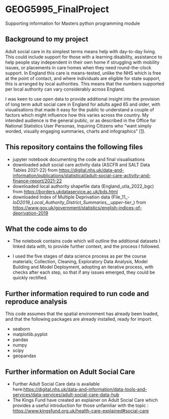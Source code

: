 # GEOG5995_FinalProject
Supporting information for Masters python programming module

## Background to my project
Adult social care in its simplest terms means help with day-to-day living. This could include support for those with a learning disability, assistance to help people stay independent in their own home if struggling with mobility issues, or placements in care homes when they need round-the-clock support. In England this care is means-tested, unlike the NHS which is free at the point of contact, and where individuals are eligible for state support, this is arranged by local authorities. This means that the numbers supported per local authority can vary considerably across England.

I was keen to use open data to provide additional insight into the provision of long term adult social care in England for adults aged 65 and older, with visualisations that made it easy for the public to understand a couple of factors which might influence how this varies across the country. My intended audience is the general public, or as described in the Office for National Statistics User Personas, Inquiring Citizens who "want simply worded, visually engaging summaries, charts and infographics" <a href="https://service-manual.ons.gov.uk/content/writing-for-users/user-personas#inquiring-citizens">[1]</a>.

## This repository contains the following files
* jupyter notebook documenting the code and final visualisations
* downloaded adult social care activity data (ASCFR and SALT Data Tables 2021-22) from https://digital.nhs.uk/data-and-information/publications/statistical/adult-social-care-activity-and-finance-report/2021-22
* downloaded local authority shapefile data (England_utla_2022_bgc) from https://borders.ukdataservice.ac.uk/bds.html
* downloaded Index of Multiple Deprivation data (File_11_-_IoD2019_Local_Authority_District_Summaries__upper-tier__) from https://www.gov.uk/government/statistics/english-indices-of-deprivation-2019

## What the code aims to do
* The notebook contains code which will outline the additional datasets I linked data with, to provide further context, and the process I followed.

* I used the five stages of data science process as per the course materials; Collection, Cleaning, Exploratory Data Analysis, Model Building and Model Deployment, adopting an iterative process, with checks after each step, so that if any issues emerged, they could be quickly rectified.
  
## Further information required to run code and reproduce analysis
This code assumes that the spatial environment has already been loaded, and that the following packages are already installed, ready for import.

* seaborn 
* matplotlib.pyplot 
* pandas 
* numpy 
* scipy 
* geopandas 

## Further information on Adult Social Care
* Further Adult Social Care data is available here:https://digital.nhs.uk/data-and-information/data-tools-and-services/data-services/adult-social-care-data-hub
* The Kings Fund have created an explainer on Adult Social Care which provides a useful introduction for those unfamiliar with the topic :  https://www.kingsfund.org.uk/health-care-explained#social-care
